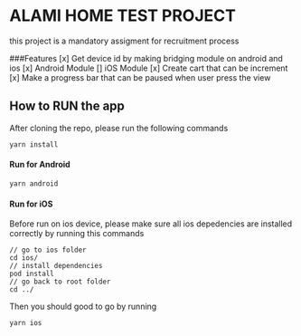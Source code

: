 # ALAMI HOME TEST PROJECT
this project is a mandatory assigment for recruitment process

###Features
[x] Get device id by making bridging module on android and ios
  [x] Android Module
  [] iOS Module
[x] Create cart that can be increment
[x] Make a progress bar that can be paused when user press the view

## How to RUN the app
After cloning the repo, please run the following commands
```
yarn install
```

#### Run for Android
```
yarn android
```

#### Run for iOS
Before run on ios device, please make sure all ios depedencies are installed correctly by running this commands
```
// go to ios folder
cd ios/
// install dependencies
pod install
// go back to root folder
cd ../
```
Then you should good to go by running 
```
yarn ios
```

